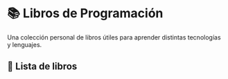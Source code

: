 # 📚 Libros de Programación

Una colección personal de libros útiles para aprender distintas tecnologías y lenguajes.

## 📘 Lista de libros

